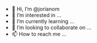 - 👋 Hi, I’m @jorianom
- 👀 I’m interested in ...
- 🌱 I’m currently learning ...
- 💞️ I’m looking to collaborate on ...
- 📫 How to reach me ...

<!---
jorianom/jorianom is a ✨ special ✨ repository because its `README.md` (this file) appears on your GitHub profile.
You can click the Preview link to take a look at your changes.
--->
